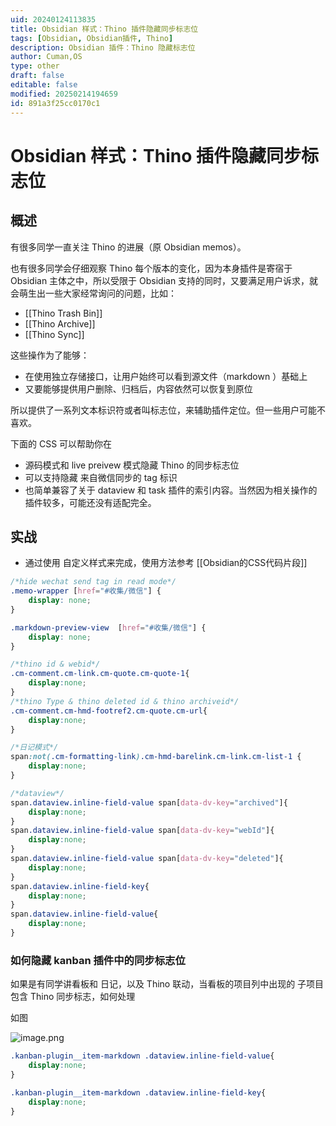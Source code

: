 ```yaml
---
uid: 20240124113835
title: Obsidian 样式：Thino 插件隐藏同步标志位
tags: [Obsidian, Obsidian插件, Thino]
description: Obsidian 插件：Thino 隐藏标志位
author: Cuman,OS
type: other
draft: false
editable: false
modified: 20250214194659
id: 891a3f25cc0170c1
---
```


# Obsidian 样式：Thino 插件隐藏同步标志位

## 概述

有很多同学一直关注 Thino 的进展（原 Obsidian memos）。

也有很多同学会仔细观察 Thino 每个版本的变化，因为本身插件是寄宿于 Obsidian 主体之中，所以受限于 Obsidian 支持的同时，又要满足用户诉求，就会萌生出一些大家经常询问的问题，比如：

- [[Thino Trash Bin]]
- [[Thino Archive]]
- [[Thino Sync]]

这些操作为了能够：

- 在使用独立存储接口，让用户始终可以看到源文件（markdown ）基础上
- 又要能够提供用户删除、归档后，内容依然可以恢复到原位

所以提供了一系列文本标识符或者叫标志位，来辅助插件定位。但一些用户可能不喜欢。

下面的 CSS 可以帮助你在

- 源码模式和 live preivew 模式隐藏 Thino 的同步标志位
- 可以支持隐藏 来自微信同步的 tag 标识
- 也简单兼容了关于 dataview 和 task 插件的索引内容。当然因为相关操作的插件较多，可能还没有适配完全。

## 实战

- 通过使用 自定义样式来完成，使用方法参考 [[Obsidian的CSS代码片段]]

```CSS
/*hide wechat send tag in read mode*/
.memo-wrapper [href="#收集/微信"] {
    display: none;
}

.markdown-preview-view  [href="#收集/微信"] {
    display: none;
}

/*thino id & webid*/
.cm-comment.cm-link.cm-quote.cm-quote-1{
	display:none;
}
/*thino Type & thino deleted id & thino archiveid*/
.cm-comment.cm-hmd-footref2.cm-quote.cm-url{
	display:none;
}

/*日记模式*/
span:not(.cm-formatting-link).cm-hmd-barelink.cm-link.cm-list-1 {
	display:none;
}

/*dataview*/
span.dataview.inline-field-value span[data-dv-key="archived"]{
	display:none;
}
span.dataview.inline-field-value span[data-dv-key="webId"]{
	display:none;
}
span.dataview.inline-field-value span[data-dv-key="deleted"]{
	display:none;
}
span.dataview.inline-field-key{
	display:none;
}
span.dataview.inline-field-value{
	display:none;
}


```

### 如何隐藏 kanban 插件中的同步标志位

如果是有同学讲看板和 日记，以及 Thino 联动，当看板的项目列中出现的 子项目包含 Thino 同步标志，如何处理

如图

![image.png](https://cdn.pkmer.cn/images/20241019151123.png!pkmer)

```CSS
.kanban-plugin__item-markdown .dataview.inline-field-value{
	display:none;
}

.kanban-plugin__item-markdown .dataview.inline-field-key{
	display:none;
}
```